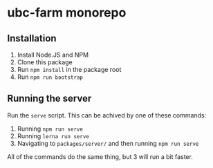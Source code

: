 # ubc-farm monorepo

## Installation

1. Install Node.JS and NPM
2. Clone this package
3. Run `npm install` in the package root
4. Run `npm run bootstrap`

## Running the server

Run the `serve` script. This can be achived by one of these commands:
1. Running `npm run serve`
2. Running `lerna run serve`
3. Navigating to `packages/server/` and then running `npm run serve`

All of the commands do the same thing, but 3 will run a bit faster.
